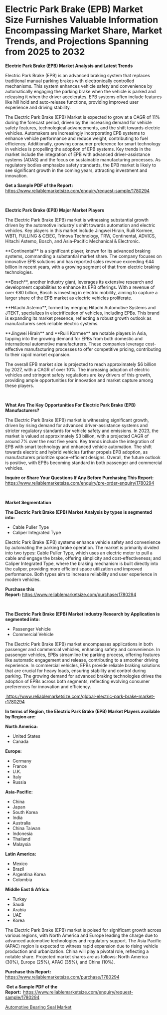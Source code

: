 <p><h1>Electric Park Brake (EPB) Market Size Furnishes Valuable Information Encompassing Market Share, Market Trends, and Projections Spanning from 2025 to 2032</h1></p><p><strong>Electric Park Brake (EPB) Market Analysis and Latest Trends</strong></p>
<p><p>Electric Park Brake (EPB) is an advanced braking system that replaces traditional manual parking brakes with electronically controlled mechanisms. This system enhances vehicle safety and convenience by automatically engaging the parking brake when the vehicle is parked and releasing it when the driver accelerates. EPB systems often include features like hill hold and auto-release functions, providing improved user experience and driving stability.</p><p>The Electric Park Brake (EPB) Market is expected to grow at a CAGR of 11% during the forecast period, driven by the increasing demand for vehicle safety features, technological advancements, and the shift towards electric vehicles. Automakers are increasingly incorporating EPB systems to enhance vehicle performance and reduce weight, contributing to fuel efficiency. Additionally, growing consumer preference for smart technology in vehicles is propelling the adoption of EPB systems. Key trends in the market include the integration of EPB with advanced driver-assistance systems (ADAS) and the focus on sustainable manufacturing processes. As regulatory bodies emphasize safety standards, the EPB market is likely to see significant growth in the coming years, attracting investment and innovation.</p></p>
<p><strong>Get a Sample PDF of the Report:&nbsp;</strong> <a href="https://www.reliablemarketsize.com/enquiry/request-sample/1780294?utm_campaign=2945&utm_medium=2&utm_source=Github&utm_content=ia&utm_term=31032025&utm_id=electric-park-brake-epb">https://www.reliablemarketsize.com/enquiry/request-sample/1780294</a></p>
<p>&nbsp;</p>
<p><strong>Electric Park Brake (EPB) Major Market Players</strong></p>
<p><p>The Electric Park Brake (EPB) market is witnessing substantial growth driven by the automotive industry's shift towards automation and electric vehicles. Key players in this market include Jingwei Hirain, Ruili Kormee, WBTI, FULLING & CEIEC, Trinova Technology, TRW, Continental, ADVICS, Hitachi Astemo, Bosch, and Asia-Pacific Mechanical & Electronic.</p><p>**Continental** is a significant player, known for its advanced braking systems, commanding a substantial market share. The company focuses on innovative EPB solutions and has reported sales revenue exceeding €44 billion in recent years, with a growing segment of that from electric braking technologies.</p><p>**Bosch**, another industry giant, leverages its extensive research and development capabilities to enhance its EPB offerings. With a revenue of over €80 billion, Bosch is investing in electric mobility, aiming to capture a larger share of the EPB market as electric vehicles proliferate.</p><p>**Hitachi Astemo**, formed by merging Hitachi Automotive Systems and JTEKT, specializes in electrification of vehicles, including EPBs. This brand is expanding its market presence, reflecting a robust growth outlook as manufacturers seek reliable electric systems.</p><p>**Jingwei Hirain** and **Ruili Kormee** are notable players in Asia, tapping into the growing demand for EPBs from both domestic and international automotive manufacturers. These companies leverage cost-effective manufacturing processes to offer competitive pricing, contributing to their rapid market expansion.</p><p>The overall EPB market size is projected to reach approximately $6 billion by 2027, with a CAGR of over 10%. The increasing adoption of electric vehicles and stringent safety regulations are key drivers of this growth, providing ample opportunities for innovation and market capture among these players.</p></p>
<p>&nbsp;</p>
<p><strong>What Are The Key Opportunities For Electric Park Brake (EPB) Manufacturers?</strong></p>
<p><p>The Electric Park Brake (EPB) market is witnessing significant growth, driven by rising demand for advanced driver-assistance systems and stricter regulatory standards for vehicle safety and emissions. In 2023, the market is valued at approximately $3 billion, with a projected CAGR of around 7% over the next five years. Key trends include the integration of EPB with smart technology and enhanced vehicle automation. The shift towards electric and hybrid vehicles further propels EPB adoption, as manufacturers prioritize space-efficient designs. Overall, the future outlook is positive, with EPBs becoming standard in both passenger and commercial vehicles.</p></p>
<p><strong>Inquire or Share Your Questions If Any Before Purchasing This Report:</strong> <a href="https://www.reliablemarketsize.com/enquiry/pre-order-enquiry/1780294?utm_campaign=2945&utm_medium=2&utm_source=Github&utm_content=ia&utm_term=31032025&utm_id=electric-park-brake-epb">https://www.reliablemarketsize.com/enquiry/pre-order-enquiry/1780294</a></p>
<p>&nbsp;</p>
<p><strong>Market Segmentation</strong></p>
<p><strong>The Electric Park Brake (EPB) Market Analysis by types is segmented into:</strong></p>
<p><ul><li>Cable Puller Type</li><li>Caliper Integrated Type</li></ul></p>
<p><p>Electric Park Brake (EPB) systems enhance vehicle safety and convenience by automating the parking brake operation. The market is primarily divided into two types: Cable Puller Type, which uses an electric motor to pull a cable and engage the brake, offering simplicity and cost-effectiveness; and Caliper Integrated Type, where the braking mechanism is built directly into the caliper, providing more efficient space utilization and improved performance. Both types aim to increase reliability and user experience in modern vehicles.</p></p>
<p><strong>Purchase this Report:&nbsp;</strong><a href="https://www.reliablemarketsize.com/purchase/1780294?utm_campaign=2945&utm_medium=2&utm_source=Github&utm_content=ia&utm_term=31032025&utm_id=electric-park-brake-epb">https://www.reliablemarketsize.com/purchase/1780294</a></p>
<p>&nbsp;</p>
<p><strong>The Electric Park Brake (EPB) Market Industry Research by Application is segmented into:</strong></p>
<p><ul><li>Passenger Vehicle</li><li>Commercial Vehicle</li></ul></p>
<p><p>The Electric Park Brake (EPB) market encompasses applications in both passenger and commercial vehicles, enhancing safety and convenience. In passenger vehicles, EPBs streamline the parking process, offering features like automatic engagement and release, contributing to a smoother driving experience. In commercial vehicles, EPBs provide reliable braking solutions that are crucial for heavy loads, ensuring stability and control during parking. The growing demand for advanced braking technologies drives the adoption of EPBs across both segments, reflecting evolving consumer preferences for innovation and efficiency.</p></p>
<p><a href="https://www.reliablemarketsize.com/global-electric-park-brake-market-r1780294?utm_campaign=2945&utm_medium=2&utm_source=Github&utm_content=ia&utm_term=31032025&utm_id=electric-park-brake-epb">&nbsp;https://www.reliablemarketsize.com/global-electric-park-brake-market-r1780294</a></p>
<p><strong>In terms of Region, the Electric Park Brake (EPB) Market Players available by Region are:</strong></p>
<p>
    <p> <strong> North America: </strong>
        <ul>
            <li>United States</li>
            <li>Canada</li>
        </ul>
        </p> 
    <p> <strong> Europe: </strong>
        <ul>
            <li>Germany</li>
            <li>France</li>
            <li>U.K.</li>
            <li>Italy</li>
            <li>Russia</li>
        </ul>
        </p> 
    <p> <strong> Asia-Pacific: </strong>
        <ul>
            <li>China</li>
            <li>Japan</li>
            <li>South Korea</li>
            <li>India</li>
            <li>Australia</li>
            <li>China Taiwan</li>
            <li>Indonesia</li>
            <li>Thailand</li>
            <li>Malaysia</li>
        </ul>
        </p> 
    <p> <strong> Latin America: </strong>
        <ul>
            <li>Mexico</li>
            <li>Brazil</li>
            <li>Argentina Korea</li>
            <li>Colombia</li>
        </ul>
        </p> 
    <p> <strong> Middle East & Africa: </strong>
        <ul>
            <li>Turkey</li>
            <li>Saudi</li>
            <li>Arabia</li>
            <li>UAE</li>
            <li>Korea</li>
        </ul>
    </p>
    </p>
<p><p>The Electric Park Brake (EPB) market is poised for significant growth across various regions, with North America and Europe leading the charge due to advanced automotive technologies and regulatory support. The Asia Pacific (APAC) region is expected to witness rapid expansion due to rising vehicle production and urbanization. China will play a pivotal role, reflecting a notable share. Projected market shares are as follows: North America (30%), Europe (25%), APAC (35%), and China (10%).</p></p>
<p><strong>Purchase this Report: </strong><a href="https://www.reliablemarketsize.com/purchase/1780294?utm_campaign=2945&utm_medium=2&utm_source=Github&utm_content=ia&utm_term=31032025&utm_id=electric-park-brake-epb">https://www.reliablemarketsize.com/purchase/1780294</a></p>
<p>&nbsp;<strong>Get a Sample PDF of the Report:&nbsp;&nbsp;</strong><a href="https://www.reliablemarketsize.com/enquiry/request-sample/1780294?utm_campaign=2945&utm_medium=2&utm_source=Github&utm_content=ia&utm_term=31032025&utm_id=electric-park-brake-epb">https://www.reliablemarketsize.com/enquiry/request-sample/1780294</a></p>
<p><strong></strong></p>
<p><p><a href="https://github.com/saaindosya/Market-Research-Report-List-1/blob/main/automotive-bearing-seal-market.md?utm_campaign=2945&utm_medium=2&utm_source=Github&utm_content=ia&utm_term=31032025&utm_id=electric-park-brake-epb">Automotive Bearing Seal Market</a></p></p>
